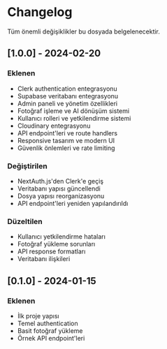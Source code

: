 # Changelog

Tüm önemli değişiklikler bu dosyada belgelenecektir.

## [1.0.0] - 2024-02-20

### Eklenen
- Clerk authentication entegrasyonu
- Supabase veritabanı entegrasyonu
- Admin paneli ve yönetim özellikleri
- Fotoğraf işleme ve AI dönüşüm sistemi
- Kullanıcı rolleri ve yetkilendirme sistemi
- Cloudinary entegrasyonu
- API endpoint'leri ve route handlers
- Responsive tasarım ve modern UI
- Güvenlik önlemleri ve rate limiting

### Değiştirilen
- NextAuth.js'den Clerk'e geçiş
- Veritabanı yapısı güncellendi
- Dosya yapısı reorganizasyonu
- API endpoint'leri yeniden yapılandırıldı

### Düzeltilen
- Kullanıcı yetkilendirme hataları
- Fotoğraf yükleme sorunları
- API response formatları
- Veritabanı ilişkileri

## [0.1.0] - 2024-01-15

### Eklenen
- İlk proje yapısı
- Temel authentication
- Basit fotoğraf yükleme
- Örnek API endpoint'leri 